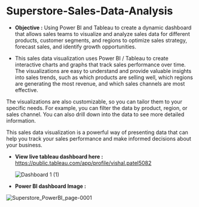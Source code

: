 # Superstore-Sales-Data-Analysis

* **Objective :** Using Power BI and Tableau to create a dynamic dashboard that allows sales teams to visualize and analyze sales data for different products, customer segments, and regions to optimize sales strategy, forecast sales, and identify growth opportunities.

* This sales data visualization uses Power BI / Tableau to create interactive charts and graphs that track sales performance over time. The visualizations are easy to understand and provide valuable insights into sales trends, such as which products are selling well, which regions are generating the most revenue, and which sales channels are most effective.

The visualizations are also customizable, so you can tailor them to your specific needs. For example, you can filter the data by product, region, or sales channel. You can also drill down into the data to see more detailed information.

This sales data visualization is a powerful way of presenting data that can help you track your sales performance and make informed decisions about your business.

* **View live tableau dashboard here :** https://public.tableau.com/app/profile/vishal.patel5082
  
  ![Dashboard 1 (1)](https://github.com/VHP2305/Superstore-Sales-Data-Analysis/assets/88278435/209be98e-6f5d-47e0-bdcd-453a68bfe6a4)

* **Power BI dashboard Image :**

![Superstore_PowerBI_page-0001](https://github.com/VHP2305/Superstore-Sales-Data-Analysis/assets/88278435/ebe5c1cf-c880-4610-83c9-e91c4b087c05)
